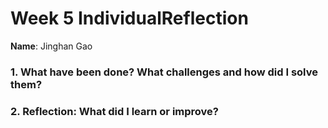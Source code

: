 # Week 5 IndividualReflection 
**Name**:  Jinghan Gao

### 1. What have been done? What challenges and how did I solve them?



### 2. Reflection: What did I learn or improve?